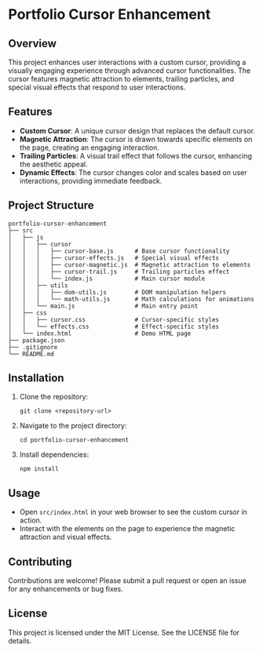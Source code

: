# Portfolio Cursor Enhancement

## Overview
This project enhances user interactions with a custom cursor, providing a visually engaging experience through advanced cursor functionalities. The cursor features magnetic attraction to elements, trailing particles, and special visual effects that respond to user interactions.

## Features
- **Custom Cursor**: A unique cursor design that replaces the default cursor.
- **Magnetic Attraction**: The cursor is drawn towards specific elements on the page, creating an engaging interaction.
- **Trailing Particles**: A visual trail effect that follows the cursor, enhancing the aesthetic appeal.
- **Dynamic Effects**: The cursor changes color and scales based on user interactions, providing immediate feedback.

## Project Structure
```
portfolio-cursor-enhancement
├── src
│   ├── js
│   │   ├── cursor
│   │   │   ├── cursor-base.js      # Base cursor functionality
│   │   │   ├── cursor-effects.js   # Special visual effects
│   │   │   ├── cursor-magnetic.js  # Magnetic attraction to elements
│   │   │   ├── cursor-trail.js     # Trailing particles effect
│   │   │   └── index.js            # Main cursor module
│   │   ├── utils
│   │   │   ├── dom-utils.js        # DOM manipulation helpers
│   │   │   └── math-utils.js       # Math calculations for animations
│   │   └── main.js                 # Main entry point
│   ├── css
│   │   ├── cursor.css              # Cursor-specific styles
│   │   └── effects.css             # Effect-specific styles
│   └── index.html                  # Demo HTML page
├── package.json
├── .gitignore
└── README.md
```

## Installation
1. Clone the repository:
   ```
   git clone <repository-url>
   ```
2. Navigate to the project directory:
   ```
   cd portfolio-cursor-enhancement
   ```
3. Install dependencies:
   ```
   npm install
   ```

## Usage
- Open `src/index.html` in your web browser to see the custom cursor in action.
- Interact with the elements on the page to experience the magnetic attraction and visual effects.

## Contributing
Contributions are welcome! Please submit a pull request or open an issue for any enhancements or bug fixes.

## License
This project is licensed under the MIT License. See the LICENSE file for details.
